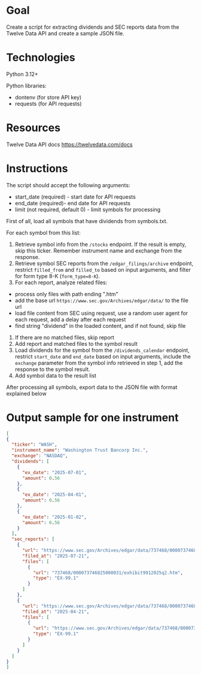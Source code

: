 # Goal
Create a script for extracting dividends and SEC reports data from the Twelve Data API and create a sample JSON file.

# Technologies
Python 3.12+

Python libraries:
- dontenv (for store API key)
- requests (for API requests)

# Resources
Twelve Data API docs https://twelvedata.com/docs

# Instructions
The script should accept the following arguments:
- start_date (required) - start date for API requests 
- end_date (required)- end date for API requests
- limit (not required, default 0) - limit symbols for processing

First of all, load all symbols that have dividends from symbols.txt.

For each symbol from this list:
1. Retrieve symbol info from the `/stocks` endpoint. If the result is empty, skip this ticker. Remember instrument name and exchange from the response.
2. Retrieve symbol SEC reports from the `/edgar_filings/archive` endpoint, restrict `filled_from` and `filled_to` based on input arguments, and filter for form type 8-K (`form_type=8-K`).
3. For each report, analyze related files: 
- process only files with path ending ".htm"
- add the base url `https://www.sec.gov/Archives/edgar/data/` to the file url
- load file content from SEC using request, use a random user agent for each request, add a delay after each request
- find string "dividend" in the loaded content, and if not found, skip file
1. If there are no matched files, skip report
2. Add report and matched files to the symbol result
3. Load dividends for the symbol from the `/dividends_calendar` endpoint, restrict `start_date` and `end_date` based on input arguments, include the `exchange` parameter from the symbol info retrieved in step 1, add the response to the symbol result.
4. Add symbol data to the result list

After processing all symbols, export data to the JSON file with format explained below


# Output sample for one instrument
```json
[
{
  "ticker": "WASH",
  "instrument_name": "Washington Trust Bancorp Inc.",
  "exchange": "NASDAQ",
  "dividends": [
    {
      "ex_date": "2025-07-01",
      "amount": 0.56
    },
    {
      "ex_date": "2025-04-01",
      "amount": 0.56
    },
    {
      "ex_date": "2025-01-02",
      "amount": 0.56
    }
  ],
  "sec_reports": [
    {
      "url": "https://www.sec.gov/Archives/edgar/data/737468/0000737468-25-000031-index.htm",
      "filed_at": "2025-07-21",
      "files": [
        {
          "url": "737468/000073746825000031/exhibit9912025q2.htm",
          "type": "EX-99.1"
        }
      ]
    },
    {
      "url": "https://www.sec.gov/Archives/edgar/data/737468/0000737468-25-000019-index.htm",
      "filed_at": "2025-04-21",
      "files": [
        {
          "url": "https://www.sec.gov/Archives/edgar/data/737468/000073746825000019/exhibit9912025q1.htm",
          "type": "EX-99.1"
        }
      ]
    }
  ]
}
]
```